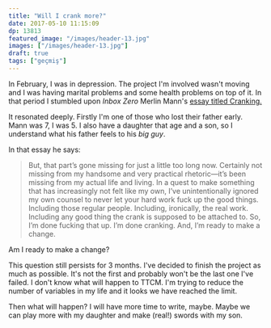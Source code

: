 ```yaml
---
title: "Will I crank more?"
date: 2017-05-10 11:15:09
dp: 13813
featured_image: "/images/header-13.jpg"
images: ["/images/header-13.jpg"]
draft: true
tags: ["geçmiş"]
---
```




In February, I was in depression. The project I'm involved wasn't moving and I
was having marital problems and some health problems on top of it. In that
period I stumbled upon *Inbox Zero* Merlin Mann's [essay titled
Cranking.](http://www.43folders.com/2011/04/22/cranking)

It resonated deeply. Firstly I'm one of those who lost their father early. Mann
was 7, I was 5. I also have a daughter that age and a son, so I understand what his
father feels to his *big guy*.

In that essay he says: 

> But, that part’s gone missing for just a little too long now. Certainly not
> missing from my handsome and very practical rhetoric—it’s been missing from my
> actual life and living. In a quest to make something that has increasingly not
> felt like my own, I’ve unintentionally ignored my own counsel to never let your
> hard work fuck up the good things. Including those regular people. Including,
> ironically, the real work. Including any good thing the crank is supposed to be
> attached to. So, I’m done fucking that up. I’m done cranking. And, I’m ready to
> make a change.

Am I ready to make a change? 
    
This question still persists for 3 months. I've decided to finish the project as much as possible. It's not the first and probably won't be the last one I've failed. I don't know what will happen to TTCM. I'm trying to reduce the number of variables in my life and it looks we have reached the limit. 

Then what will happen? I will have more time to write, maybe. Maybe we can play more with my daughter and make (real!) swords with my son. 

